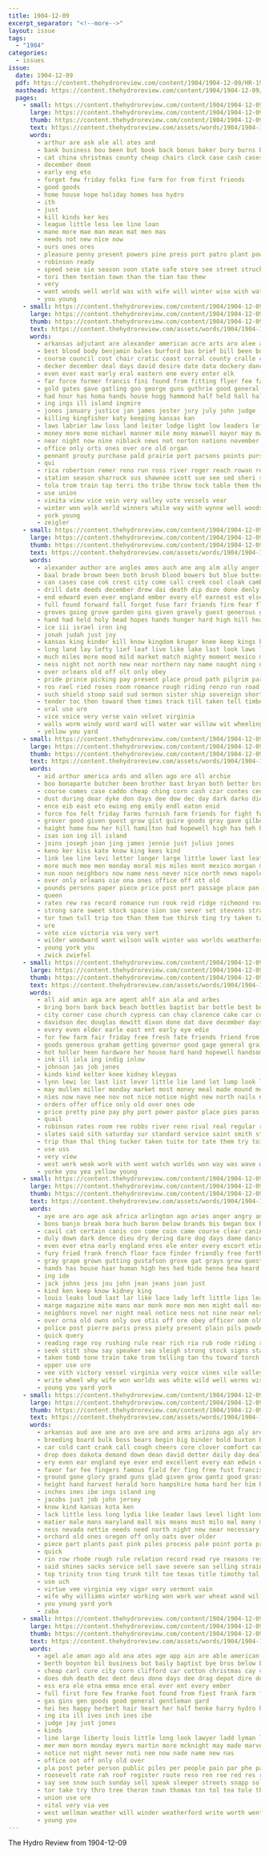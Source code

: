 ```yaml
---
title: 1904-12-09
excerpt_separator: "<!--more-->"
layout: issue
tags:
  - "1904"
categories:
  - issues
issue:
  date: 1904-12-09
  pdf: https://content.thehydroreview.com/content/1904/1904-12-09/HR-1904-12-09.pdf
  masthead: https://content.thehydroreview.com/content/1904/1904-12-09/masthead/HR-1904-12-09.jpg
  pages:
    - small: https://content.thehydroreview.com/content/1904/1904-12-09/small/HR-1904-12-09-01.jpg
      large: https://content.thehydroreview.com/content/1904/1904-12-09/large/HR-1904-12-09-01.jpg
      thumb: https://content.thehydroreview.com/content/1904/1904-12-09/thumbnails/HR-1904-12-09-01.jpg
      text: https://content.thehydroreview.com/assets/words/1904/1904-12-09/HR-1904-12-09-01.txt
      words:
        - arthur are ask ale all ates and
        - bank business bou been but book back bonus baker bury burns brick
        - cat china christmas county cheap chairs clock case cash cases call caddo city
        - december deem
        - early eng eto
        - forget few friday folks fine farm for from first friends
        - good goods
        - home house hope holiday homes hea hydro
        - ith
        - just
        - kill kinds ker kes
        - league little less lee line loan
        - mane more mae man mean mat men mas
        - needs not new nice now
        - ours ones ores
        - pleasure penny present powers pine press port patro plant power pay pound phillips
        - robinson ready
        - speed sese sie season soon state safe store see street struck shall sink stuff storm sone spanish such say stand standard
        - tori then tention town than the tian too thew
        - very
        - want woods well world was with wife will winter wise wish watch work
        - you young
    - small: https://content.thehydroreview.com/content/1904/1904-12-09/small/HR-1904-12-09-02.jpg
      large: https://content.thehydroreview.com/content/1904/1904-12-09/large/HR-1904-12-09-02.jpg
      thumb: https://content.thehydroreview.com/content/1904/1904-12-09/thumbnails/HR-1904-12-09-02.jpg
      text: https://content.thehydroreview.com/assets/words/1904/1904-12-09/HR-1904-12-09-02.txt
      words:
        - arkansas adjutant are alexander american acre arts aro alee ameri alva and all aga ago
        - best blood body benjamin bales burford bas brief bill been burton barn barnes bone burn blaine broom brilliant baby bento bryan ball becker bird belt board bar bee below bars business brown bills beaver brick bond begun big but base both brought branch bonds baba
        - course council cost chair cratic coast corral county cralle chie carmen company count craig colonel corn custer cat care cain companion chance court cause clerk charles comanche cast candi church cleveland came close city congress come chase cease case can civil character change corbett car chief cases craft caddo cation clarence col copper cotton cording
        - decker december deal days david desire date data dockery dance due donnelly day denver down duty der die diane dan during dog diaz dian does dry
        - even ever east early eral eastern ene every enter elk
        - far force former francis fini found from fitting flyer fee faith fair fish falls fast forney figures ferris fore franchi fines few field fires for fred farms forest fowls furnish fight farmer farewell friday fies fon fort francisco fuller fran felt fay felix falling first frank fall fire fix frisco
        - gold gates gave gatling goo george guns guthrie good general gain gas game given gen grounds ground gun gambling grain grand gayman gong gandy governor
        - had hour has homa hands house hogg hammond half held hall halls heads hydro hum heen her hand hay honor hickman hold horse him hag harrow haines hitchcock head heard hoo hundred
        - ing ings ill island ingmire
        - jones january justice jan james jester jury july john judge
        - killing kingfisher katy keeping kansas kan
        - laws labrier law loss land leiter lodge light low leaders left logan lor lily line life little levy lawton like lower lydick lincoln latter large larger less league let lot last louis
        - money more mone michael manner mile mony maxwell mayor may made mene mar miles moun members march most moment mail mathews must mer mur missouri much mus mission murphy man mills men might mat mine mis miners mexico many meguire matter math master
        - near night now nine niblack news not norton nations november numbers new north noffsinger nelson nation
        - office only orts ones over ore old organ
        - pennant prouty purchase pald prairie port parsons points purse president persons prior pipes pour paper part plaza pan per pron pay point pullman poll police plan palmer post pleasure people pines present person postal pounds place peoples pauls past
        - qui
        - rica robertson remer reno run ross river roger reach rowan regnier rock ring rounds rather rail round reese riding robinson
        - station season sharrock sus shawnee scott sue see sed sheri ser stock short session slight sequoyah service still solid seven shows south smelter say snyder set share supply sill stage stands sarah six special senior strike settler sell sas spangler struck sat such sale said shells senator sunday sey school sions sia state second small sup size show stuart soon san shorten states
        - tola trom train tap terri tho tribe throw tock table them the trail texas tex tall try tory thoburn thing thomas taken threadgill track town team test than tay ton tast tom ten
        - use union
        - vinita view vice vein very valley vote vessels vear
        - winter won walk world winners while way with wynne well woods week warren will war west washita waters worlds wesley want william worth washington winkler was western woodward weeks work
        - york young
        - zeigler
    - small: https://content.thehydroreview.com/content/1904/1904-12-09/small/HR-1904-12-09-03.jpg
      large: https://content.thehydroreview.com/content/1904/1904-12-09/large/HR-1904-12-09-03.jpg
      thumb: https://content.thehydroreview.com/content/1904/1904-12-09/thumbnails/HR-1904-12-09-03.jpg
      text: https://content.thehydroreview.com/assets/words/1904/1904-12-09/HR-1904-12-09-03.txt
      words:
        - alexander author are angles amos auch ane ang alm ally anger arkansas arms abbey ask and angry austria angel anne all arch
        - baal brade brown been both brush blood bowers but blue butterfly big burn boer back blade bring baring best bet bethel bales bis branch bishop body bulls bend blow bonds bird bot ben blossom brave bills better battle bears bert beech boot bible bright began bear bulk brought base breath bay
        - can cases case cok crest city come call creek cool cloak cambridge choice carolina cardinal course cheeks courage crown conquest count cheek cash convey center corner catching church canute care cold close cat company chron cast cen came cotton
        - drill date deeds december drew dai death dip doze done denly dan does die doubt day down daughter days dusty dark dols dear duty danger divine danish del daphne during
        - end edward even ever england ember every elf earnest est else
        - full found forward fall forget fuse farr friends firm fear florida fearing for fortune fore flower friend forth fingers fire from fair fight fast far flesh fine face fig faith fields forest few first
        - groves going grove garden gins given gravely guest generous gat guthrie greek gregg gift goot grace guard gone goodness gold guide grain gate georgia gaze glance goes golden green grass giant grown gather gave good
        - hand had held holy head hopes hands hunger hard high hill heart home hour her hosea holding hedge hold hezekiah him human hollow how hope horseman horse half honor heaven hal hon haggard has hur house hot heads hence
        - ice iii israel iron ing
        - jonah judah just joy
        - kansas king kinder kill know kingdom kruger knee keep kings kind
        - long land lay lofty lief leaf live like lake last look laws lead law low lips lady light love lack loose little lord lesson life let lane likely later lights lov laughing lowers longer lines lucky
        - much miles more mood mild market match mighty moment mexico moral mas men meis made magic many manner man max maclaren most marlborough may mean money might marquez muller meas main means mall must
        - ness night not north new near northern nay name naught ning nat nun nest now needs nation never
        - over orleans old off olt only obey
        - pride prince picking pay present place proud path pilgrim park prayer power ping pierce private plate pet prime price pass pastor paper poor pun patient press pleasure people per plain part paradise pillars pry palm pryor pardon
        - ros rael ried roses room romance rough riding renzo run road rea rather reau running rose reason rich round rise royal robes red
        - such shield stoop said sud sermon sister ship sovereign short shoulder season sult sick strength set sebert south states secret sky sins sip sions street see stone selling sun stich stress still stains silver sin sleep saw stretch silence shall standing sar six seem story sum son session slight sadi seen sense stock she shade siege shadow sled sigh smiles service ser square soul sales sake speak smiling southern save sorrows spring soon shore stay slow song standard steers sue
        - tender toc then toward them times track till taken tell timber thing tree trees thorn thousand texas toe threat trust tennessee table tie tower tears touch than terrible the thrall towers turn too tiny thie tho
        - ural use ure
        - vice voice very verse vain velvet virginia
        - walls worm windy word ward will water war willow wit wheeling work wrath wind with way white wales winter why wonder world well words want wooden worth was wisdom week whittaker went warren weeks wethers weather western weak ways wings william while washington
        - yellow you yard
    - small: https://content.thehydroreview.com/content/1904/1904-12-09/small/HR-1904-12-09-04.jpg
      large: https://content.thehydroreview.com/content/1904/1904-12-09/large/HR-1904-12-09-04.jpg
      thumb: https://content.thehydroreview.com/content/1904/1904-12-09/thumbnails/HR-1904-12-09-04.jpg
      text: https://content.thehydroreview.com/assets/words/1904/1904-12-09/HR-1904-12-09-04.txt
      words:
        - aid arthur america ards and allen ago are all archie
        - boo bonaparte butcher been brother bast bryan both better brought best bolinger back broad bunker bird bill buen broom bigger bradshaw but bost blaine burkhalter bank battle buys breiner born busi bills battles ballenger bel bull
        - course comes case caddo cheap ching corn cash czar contes cedar count care clark catching christina corner charles cat church cattle came cashier cool cotton congress cheek child come cottonwood can cost carnegie custer copper county casa
        - dust during dear dyke don days dee dow dec day dark darko die doing done does dinner
        - ence eib east eto ewing eng emily endl eaton enid
        - force fox felt friday farms furnish farm friends for fight fon folly frank far from fare few fall favor fort foat fought fine
        - grover good given guest grow gist guire goods gray gave gilbert gardner gas
        - haight home how her hill hamilton had hopewell high has heh him holiday herndon height house hand hydro hay half horse hens heads howard husband held
        - isas ion ing ill island
        - joins joseph joan jing james jennie just julius jones
        - keno ker kiss kate know king kees kind
        - link lee line levi letter longer large little lower last leatherberry lips laughing linger let lapsley lead land law long light
        - more much moe men monday moral mis miles mont mexico morgan mayor made mast manual may marshell mills man moscow missouri mines morton myers money most miss mary monda
        - nun noon neighbors now name ness never nice north news napoleon not new neigh
        - over only orleans oie ona ones office off ott old
        - pounds persons paper piece price post port passage place pan pass petersburg pretty pie people promise pile president peace pitzer picking present pas pare pia press
        - queen
        - rates rew ras record romance run rook reid ridge richmond roads ranch rain rains rod ruffle
        - strong sare sweet stock space sion soe sever set stevens straight spring she state smith shorter sunday snow shoot soul see speaker shafer said storm sit sewing stone sitt school snyder small saturday son stake sale shaw states spector silence soloman summer slight swan serene sell sister sumpter sanford snapp sanders
        - tor town tull trip too than them tue thirsk ting try taken tak ted teacher take tol tut the tee
        - ure
        - vote vice victoria via very vert
        - wilder woodward want wilson walk winter was worlds weatherford well webster will why watch went weare wearing wheat worth west william war working week wil wells washington wife with
        - young york you
        - zwick zwiefel
    - small: https://content.thehydroreview.com/content/1904/1904-12-09/small/HR-1904-12-09-05.jpg
      large: https://content.thehydroreview.com/content/1904/1904-12-09/large/HR-1904-12-09-05.jpg
      thumb: https://content.thehydroreview.com/content/1904/1904-12-09/thumbnails/HR-1904-12-09-05.jpg
      text: https://content.thehydroreview.com/assets/words/1904/1904-12-09/HR-1904-12-09-05.txt
      words:
        - all aid amin aga are agent ahlf ain ala and arbes
        - bring born bank back beach bottles baptist bar bottle best bertz buy business books brought bran but baby broad better big burnes burns bakes black box battle behan bill been
        - city corner case church cypress can chay clarence cake car come child card cough came cold charley cox cor con cos county caller chien combs col cure cores company christmas
        - davidson dec douglas dewitt dixon done dat dave december days dark ding double doing day doe douglass
        - every even elder earle east ent early eye edie
        - for few farm fair friday free fresh fate friends friend from falling faire frisco first fine fed face fruit frank fever farmer
        - goods generous graham getting governor good gage general grain
        - hot holler heen hardware her house hard hand hopewell handsome harness home how hydro has had him hattie hands hae harry hazel hopes hattman hungate hunting hoyt harnes hunt
        - ink ill iola ing indig inlow
        - johnson jas job jones
        - kinds kind kelter knee kidney kleypas
        - lynn lewi loc last list lever little lie land let lump look lady lurk line like low
        - may mullen miller monday market most money meal made mound mediate montague man mild mackey morning manin miss must mil milks motto
        - nies now nave nee nov not nice notice night new north nails nite nelson name
        - orders offer office only old over ones ode
        - price pretty pine pay phy port power pastor place pies paras per peter people palmer pro person paper pleasant pope piles press plaster pill priday pitt proper poplar
        - quail
        - robinson rates room ree robbs river reno rival real regular rigdon reinmuth route
        - slates said sith saturday sur standard service saint smith strong sash sick say sells sal shannon second school special shoe set supper sia see short samuel smile state safe shorts snyder self south send soon speed sup stevens sunday store sun
        - trip than thal thing tucker taken tuite tor tate them try toi ten the take thedford town tin thralls thomson
        - use uss
        - very view
        - west werk weak work with went watch worlds won way was wave wit will working weekly word wall world why washington wheat woods well weatherford wellman want week while
        - yorke you yea yellow young
    - small: https://content.thehydroreview.com/content/1904/1904-12-09/small/HR-1904-12-09-06.jpg
      large: https://content.thehydroreview.com/content/1904/1904-12-09/large/HR-1904-12-09-06.jpg
      thumb: https://content.thehydroreview.com/content/1904/1904-12-09/thumbnails/HR-1904-12-09-06.jpg
      text: https://content.thehydroreview.com/assets/words/1904/1904-12-09/HR-1904-12-09-06.txt
      words:
        - aye are aro age ask africa arlington ago aries anger angry and all
        - bons banjo break bora buch baron below brands bis began box blind but brought brain ball bottle business blade blood burst borne boy better biden back bro both body bonaparte bier book brand bow blow bars blue bese butler big brom bel black bowels been ber bear
        - cavil cat certain canis con come coin came course clear canine coffee close care cure centa cold cry cour company couch cate county contin chair cough cling cork citizen call cheek companion case coast can
        - duly down dark dence dieu dry dering dare dog days dame dance during day demand daily dagger dow door dodds death don devereux demons dee
        - even ever etna early england eres ele enter every escort etienne english
        - fury fried frank french floor face finder friendly free forth for first fell fields favor found foot far friend fight from fore few felt ford fig forward friends france foe fall fer full
        - gray grape grown gutting gustafson grove gat grays grow guest gentleman ground grapes gone getting gave grew guard gate
        - hands has house haar human high hes hed hide henne hea heard handle horde half hout had him hero head hugue howling held hold harold hot hall how hysong home heart her hair hand holding hohe
        - ing ide
        - jack johns jess jou john jean jeans joan just
        - kind ken keep know kidney king
        - louis leaks loud last lar like lace lady left little lips learn large likely loose low later lucky lars langa look love loss lad late leader latter lieu let lay
        - marge magazine mite mans mar monk more mon men might mall most masters motley moo marvel mine med market mention master mile matter miles much margot mary marines many man made moment maret maine morning mis mork mills mouse money mer
        - neighbors novel ner night neal notice ness not nine near nelson now never new name nurse
        - over orna old owns only ove otis off ore obey officer oom olmsted olive orders ota
        - police post pierre paris press piety present plain pils powders pound people paler pick pea pale per place plan ply parlor perry paling public pass pot pay pol peoples peo paper persons pela prise part port
        - quick query
        - reading rage roy rushing rule rear rich ria rub rode riding room rose rude rat river
        - seek stitt show say speaker sea sleigh strong stock signs stare storm sho sed sweet suit seems sleep said saya shem sense starch street ship sister sweden still secret sey shake sailors shows somo surprise sad sur sketch standing soro sample space shakespeare strode stroud soon sul store state she saturday such see spoon stairs seem stores saw saving search side sun spring
        - taken tomb tone train take trom telling tan thu toward torch thousand till teas tie the than tull them toe tater turn thing tatro tam tes too then tin table tho tee tor tobe tell tress toulon town tia try
        - upper use ure
        - vee vith victory vessel virginia very voice vines vile valley vault
        - write wheel why wife won worlds was white wild well worms wise while will wake window wines world west went wax water way weak welcome worn work worth wash wrath whistle wiley weeks wire with wilson
        - young you yard york
    - small: https://content.thehydroreview.com/content/1904/1904-12-09/small/HR-1904-12-09-07.jpg
      large: https://content.thehydroreview.com/content/1904/1904-12-09/large/HR-1904-12-09-07.jpg
      thumb: https://content.thehydroreview.com/content/1904/1904-12-09/thumbnails/HR-1904-12-09-07.jpg
      text: https://content.thehydroreview.com/assets/words/1904/1904-12-09/HR-1904-12-09-07.txt
      words:
        - arkansas aud axe ane aro ave are and arms arizona ago aly area adie all apo ach american age able
        - breeding board bulk boss bears begin big binder bold buxton buy butter bran bottle bis brought back bodeman bushe bush black began bay barley blackmore box buyers base bull bulls bone bottom bovay but breed bones been best burlington bot business bas bet beans buckle barn blader
        - car cold cant crank call cough cheers core clover comfort cause col come cattle crewe care case colts cost castoria cardinal chief copper cases cure corn chain can chiles carolina cheap court con church confidential chet colt city class course cutting corns common
        - drop does dakota demand down dean david detter daily day deal danger davis dinner days doing dance dear dea dest deep drilling
        - ery even ear england eye ever end excellent every ean edwin engineer
        - favor far fee fingers famous field fer fing free fust francisco fight fox friend fresh fast foot fare flyer fore felt favorite found first for friends figures fuel from farm full few fill
        - ground gone glory grand guns glad given grow gantz good grass gas gain golden grate going goo guess georgia grain
        - height hand harvest herald horn hampshire homa hard her him heart how husbands had hoot housekeeper hare haya has hunts hold horse heaven hoof hay health
        - inches ines ibe ings island ing
        - jacobs just job john jersey
        - know kind kansas kota ken
        - lack little less long lydia like leader laws level light london life lind letter let line legal losing legat lynn low large laundry lewis lodge lee look lega law lookout love
        - matier male mans maryland mall mis means must milo mal many mexican maine more mak matter mellow mill moro miss mark moral milk man may made med mass montana mons mink margaret mature money men much millet moh most
        - ness nevada nettie needs need north night new near necessary nite ning not never news now
        - orchard old ones oregon off only oats over older
        - piece part plants past pink piles process pale point porta price policy present pin pak pearl pure pinkham proper pump pack por plant power pock plan passage poor person pain people pound per park pounds public place perfect pay
        - quick
        - rin row rhode rough rule relation record read rye reasons rest roots rope rais reason rainbow
        - said shines sacks service sell save severe san selling strain states sink she seven smoke small sand seon settle sho size swell son sires soll see short seats signs sample street starch still seeds stock sun springs slight south stiff sim seat single sick straight such send state six standing speed shape soon surface supply
        - top trinity tron ting trunk tilt toe texas title timothy tal tha times tex too teo tho tah tek town tree than the then tor thing them ton ten tiny take turns
        - use uch
        - virtue vee virginia vey vigor very vermont vain
        - wife why williams winter working won work war wheat wand wil word white world west win was winning with weeks watch well weight wee water washington waynes wily way warning wider write will wile ware weak
        - you young yard york
        - zaba
    - small: https://content.thehydroreview.com/content/1904/1904-12-09/small/HR-1904-12-09-08.jpg
      large: https://content.thehydroreview.com/content/1904/1904-12-09/large/HR-1904-12-09-08.jpg
      thumb: https://content.thehydroreview.com/content/1904/1904-12-09/thumbnails/HR-1904-12-09-08.jpg
      text: https://content.thehydroreview.com/assets/words/1904/1904-12-09/HR-1904-12-09-08.txt
      words:
        - agel ale aman ago ald ana ates age app ain are able american all ashe ayo and allen agent ard alle
        - berth boynton bil business but baily baptist bye bros below broadway bryan burns bonebrake ballard best been both barbe bala
        - cheap carl cure city corn clifford car cotton christmas cay core call child comes cores cold can count change col cause
        - does doh death dec dent deus done days dee drag depot dire dees duck
        - ess era ele etna emma ence eral ever ent every ember
        - full first fore few franke foot found from fiest frank farm friday fire foe frisco for
        - gas gins gen goods good general gentleman gard
        - hei hes happy herbert hair heart her half henke harry hydro held him hen harness hardware had has hur home husband homes
        - ing ita ill ives inch ines ibe
        - judge jay just jones
        - kinds
        - line large liberty louis little long look lawyer ladd lyman land lines last lot lala liberal like
        - mer men morn monday myers martin more mcknight may made marvel main market man mullen mail mackey
        - notice not night never noti nee now nade name new nas
        - office oot off only old over
        - pla post peter person public piles per people pain par phe pay pai pean place
        - roosevelt rate rah roof register route reso ren ree red res revoir ries real reed rida
        - say see snow such sunday sell speak sleeper streets snapp sol supper sea stich saint southern standard seu suit sees serene salt sire stevens seat small seer service soon sor sale slight store stem
        - tor take try thro tree theron town thomas ton tol tea tole theno tie till ted train the
        - union use ure
        - vital very via vee
        - west wellman weather will winder weatherford write worth went was well way with wife wile week wheat welcome wells wise wilson work
        - young you
---
```


The Hydro Review from 1904-12-09

<!--more-->

